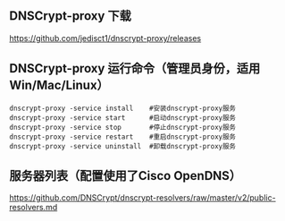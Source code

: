 ## DNSCrypt-proxy 下载
https://github.com/jedisct1/dnscrypt-proxy/releases

## DNSCrypt-proxy 运行命令（管理员身份，适用Win/Mac/Linux）
```
dnscrypt-proxy -service install    #安装dnscrypt-proxy服务
dnscrypt-proxy -service start      #启动dnscrypt-proxy服务
dnscrypt-proxy -service stop       #停止dnscrypt-proxy服务
dnscrypt-proxy -service restart    #重启dnscrypt-proxy服务
dnscrypt-proxy -service uninstall  #卸载dnscrypt-proxy服务
```

## 服务器列表（配置使用了Cisco OpenDNS）
https://github.com/DNSCrypt/dnscrypt-resolvers/raw/master/v2/public-resolvers.md
